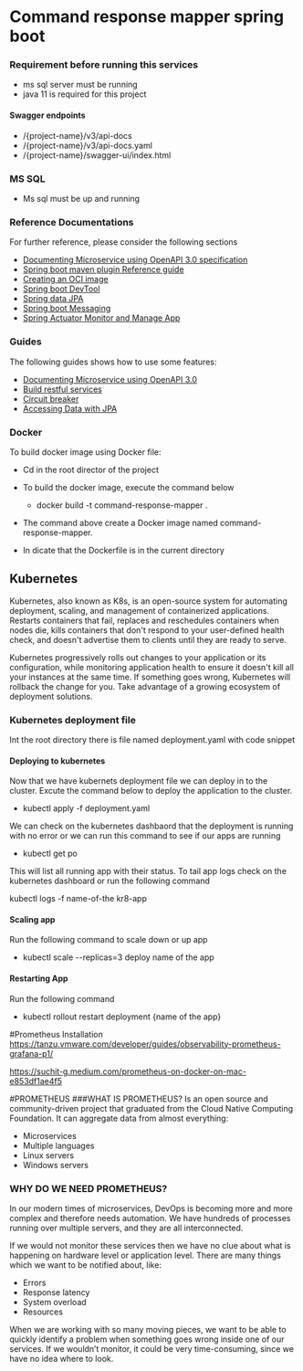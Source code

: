 # Command response mapper spring boot

### Requirement before running this services
* ms sql server must be running
* java 11 is required for this project
#### Swagger endpoints
* /{project-name}/v3/api-docs
* /{project-name}/v3/api-docs.yaml
* /{project-name}/swagger-ui/index.html


### MS SQL
* Ms sql must be up and running


### Reference Documentations
For further reference, please consider the following sections

* [Documenting Microservice using OpenAPI 3.0 specification ](https://swagger.io/specification/)
* [Spring boot maven plugin Reference guide](https://docs.spring.io/spring-boot/docs/2.6.5/maven-plugin/reference/htmlsingle/)
* [Creating an OCI image](https://docs.spring.io/spring-boot/docs/2.6.5/maven-plugin/reference/htmlsingle/#build-image)
* [Spring boot DevTool](https://docs.spring.io/spring-boot/docs/2.6.5/reference/htmlsingle/#using.devtools)
* [Spring data JPA](https://docs.spring.io/spring-boot/docs/2.6.5/reference/htmlsingle/#data.sql.jpa-and-spring-data)
* [Spring boot Messaging ](https://docs.spring.io/spring-boot/docs/2.6.5/reference/htmlsingle/#messaging)
* [Spring Actuator Monitor and Manage App](https://docs.spring.io/spring-boot/docs/current/reference/html/actuator.html)

### Guides

The following guides shows how to use some features:

* [Documenting Microservice using OpenAPI 3.0](https://swagger.io/specification/)
* [Build restful services](https://spring.io/guides/gs/rest-service/)
* [Circuit breaker](https://spring.io/guides/gs/cloud-circuit-breaker/)
* [Accessing Data with JPA](https://spring.io/guides/gs/accessing-data-rest/)

### Docker
To build docker image using Docker file:
* Cd in the root director of the project
* To build the docker image, execute the command below
  - docker build -t command-response-mapper .
    
* The command above create a Docker image named command-response-mapper.
* In dicate that the Dockerfile is in the current directory

## Kubernetes
Kubernetes, also known as K8s, is an open-source system for automating deployment, scaling, and management of containerized applications. Restarts containers that fail, replaces and reschedules containers when nodes die, kills containers that don't respond to your user-defined health check, and doesn't advertise them to clients until they are ready to serve.

Kubernetes progressively rolls out changes to your application or its configuration, while monitoring application health to ensure it doesn't kill all your instances at the same time. If something goes wrong, Kubernetes will rollback the change for you. Take advantage of a growing ecosystem of deployment solutions.
### Kubernetes deployment file
Int the root directory there is file named deployment.yaml with code snippet


#### Deploying to kubernetes

Now that we have kubernets deployment file we can deploy in to the cluster. Excute the command below to deploy the application to the cluster.
* kubectl apply -f deployment.yaml

We can check on the kubernetes dashbaord that the deployment is running with no error or we can run this command to see if our apps are running

* kubectl get po

This will list all running app with their status. To tail app logs check on the kubernetes dashboard or run the following command

kubectl logs -f name-of-the kr8-app

#### Scaling app

Run the following command to scale down or up app
* kubectl scale --replicas=3 deploy name of the app

#### Restarting App

Run the following command 

* kubectl rollout restart deployment {name of the app}

#Prometheus Installation
https://tanzu.vmware.com/developer/guides/observability-prometheus-grafana-p1/

https://suchit-g.medium.com/prometheus-on-docker-on-mac-e853df1ae4f5



#PROMETHEUS
###WHAT IS PROMETHEUS?
Is an open source and community-driven project that graduated from the Cloud Native Computing Foundation. It can aggregate data from almost everything:

* Microservices
* Multiple languages
* Linux servers
* Windows servers

### WHY DO WE NEED PROMETHEUS?
In our modern times of microservices, DevOps is becoming more and more complex and therefore needs automation.
We have hundreds of processes running over multiple servers, and they are all interconnected.

If we would not monitor these services then we have no clue about what is happening on hardware level or application level.
There are many things which we want to be notified about, like:

* Errors
* Response latency
* System overload
* Resources

When we are working with so many moving pieces, we want to be able to quickly identify a problem when something goes wrong inside one of our services.
If we wouldn’t monitor, it could be very time-consuming, since we have no idea where to look.
